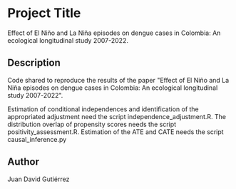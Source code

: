 # Project Title

Effect of El Niño and La Niña episodes on dengue cases in Colombia: An ecological longitudinal study 2007-2022.

## Description
  
Code shared to reproduce the results of the paper "Effect of El Niño and La Niña episodes on dengue cases in Colombia: An ecological longitudinal study 2007-2022".

Estimation of conditional independences and identification of the appropriated adjustment need the script independence_adjustment.R. The distribution overlap of propensity scores needs the script positivity_assessment.R. Estimation of the ATE and CATE needs the script causal_inference.py

## Author

Juan David Gutiérrez
